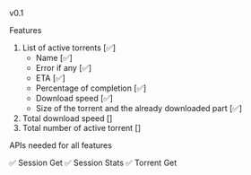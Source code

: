 v0.1

Features

1.	List of active torrents [✅]
	-	Name [✅]
	-	Error if any [✅]
	-	ETA [✅]
	-	Percentage of completion [✅]
	-	Download speed [✅]
	-	Size of the torrent and the already downloaded part [✅]
2.	Total download speed []
3.	Total number of active torrent []

APIs needed for all features

✅	Session Get
✅	Session Stats 
✅	Torrent Get
